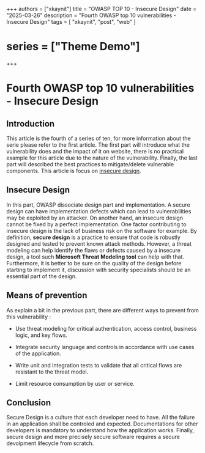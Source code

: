 +++
authors = ["xkaynit"]
title = "OWASP TOP 10 - Insecure Design"
date = "2025-03-26"
description = "Fourth OWASP top 10 vulnerabilities - Insecure Design"
tags = [
    "xkaynit",
    "post",
    "web"
]
# series = ["Theme Demo"]
+++

# Fourth OWASP top 10 vulnerabilities - Insecure Design

## Introduction

This article is the fourth of a series of ten, for more information about the serie please refer to the first article. The first part will introduce what the vulnerability does and the impact of it on website, there is no practical example for this article due to the nature of the vulnerability. Finally, the last part will described the best practices to mitigate/delete vulnerable components. This article is focus on [insecure design](https://owasp.org/Top10/A04_2021-Insecure_Design/).

## Insecure Design

In this part, OWASP dissociate design part and implementation. A secure design can have implementation defects which can lead to vulnerabilities may be exploited by an attacker. On another hand, an insecure design cannot be fixed by a perfect implementation. One factor contributing to insecure design is the lack of business risk on the software for example. By definition, **secure design** is a practice to ensure that code is robustly designed and tested to prevent known attack methods. However, a threat modeling can help identify the flaws or defects caused by a insecure design, a tool such **Microsoft Threat Modeling tool** can help with that. Furthermore, it is better to be sure on the quality of the design before starting to implement it, discussion with security specialists should be an essential part of the design.

## Means of prevention

As explain a bit in the previous part, there are different ways to prevent from this vulnerability :

- Use threat modeling for critical authentication, access control, business logic, and key flows.

- Integrate security language and controls in accordance with use cases of the application.

- Write unit and integration tests to validate that all critical flows are resistant to the threat model. 

- Limit resource consumption by user or service.

## Conclusion

Secure Design is a culture that each developer need to have. All the failure in an application shall be controled and expected. Documentations for other developers is mandatory to understand how the application works. Finally, secure design and more precisely secure software requires a secure devolpment lifecycle from scratch.